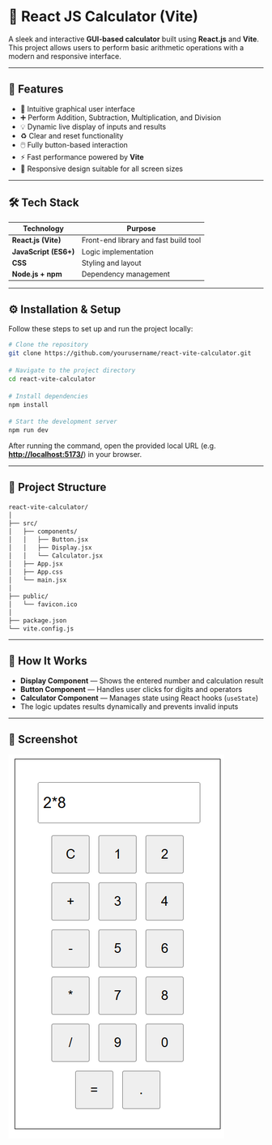 
# 🧮 React JS Calculator (Vite)

A sleek and interactive **GUI-based calculator** built using **React.js** and **Vite**.
This project allows users to perform basic arithmetic operations with a modern and responsive interface.

---

## 🚀 Features

* 🧩 Intuitive graphical user interface
* ➕ Perform Addition, Subtraction, Multiplication, and Division
* 💡 Dynamic live display of inputs and results
* ♻️ Clear and reset functionality
* 🖱️ Fully button-based interaction
* ⚡ Fast performance powered by **Vite**
* 📱 Responsive design suitable for all screen sizes

---

## 🛠️ Tech Stack

| Technology            | Purpose                               |
| --------------------- | ------------------------------------- |
| **React.js (Vite)**   | Front-end library and fast build tool |
| **JavaScript (ES6+)** | Logic implementation                  |
| **CSS**               | Styling and layout                    |
| **Node.js + npm**     | Dependency management                 |

---

## ⚙️ Installation & Setup

Follow these steps to set up and run the project locally:

```bash
# Clone the repository
git clone https://github.com/yourusername/react-vite-calculator.git

# Navigate to the project directory
cd react-vite-calculator

# Install dependencies
npm install

# Start the development server
npm run dev
```

After running the command, open the provided local URL (e.g. **[http://localhost:5173/](http://localhost:5173/)**) in your browser.

---

## 🧰 Project Structure

```
react-vite-calculator/
│
├── src/
│   ├── components/
│   │   ├── Button.jsx
│   │   ├── Display.jsx
│   │   └── Calculator.jsx
│   ├── App.jsx
│   ├── App.css
│   └── main.jsx
│
├── public/
│   └── favicon.ico
│
├── package.json
└── vite.config.js
```

---

## 🧠 How It Works

* **Display Component** — Shows the entered number and calculation result
* **Button Component** — Handles user clicks for digits and operators
* **Calculator Component** — Manages state using React hooks (`useState`)
* The logic updates results dynamically and prevents invalid inputs

---

## 📸 Screenshot



![React Calculator Screenshot](./public/screenshot.png)




